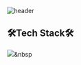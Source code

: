 ![header](https://capsule-render.vercel.app/api?type=waving&color=timeGradient&text=Welcome%20to%20Kang%20Hyun's%20GitHub%20👋&animation=twinkling&fontSize=35&fontAlignY=40&fontAlign=70&height=250)

## 🛠Tech Stack🛠
<img src="https://img.shields.io/badge/Java-4C7491?style=flat&logo=Java&logoColor=white"/>&nbsp

<!--
**hyunnn12/hyunnn12** is a ✨ _special_ ✨ repository because its `README.md` (this file) appears on your GitHub profile.

Here are some ideas to get you started:

- 🔭 I’m currently working on ...
- 🌱 I’m currently learning ...
- 👯 I’m looking to collaborate on ...
- 🤔 I’m looking for help with ...
- 💬 Ask me about ...
- 📫 How to reach me: ...
- 😄 Pronouns: ...
- ⚡ Fun fact: ...
-->
